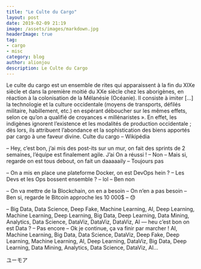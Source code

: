 ```yaml
---
title: "Le Culte du Cargo"
layout: post
date: 2019-02-09 21:19
image: /assets/images/markdown.jpg
headerImage: true
tag:
- cargo
- misc
category: blog
author: alionjou
description: Le Culte du Cargo
---
```


 Le culte du cargo est un ensemble de rites qui apparaissent à la fin du XIXe siècle et dans la première moitié du XXe siècle chez les aborigènes, en réaction à la colonisation de la Mélanésie (Océanie). Il consiste à imiter […] la technologie et la culture occidentale (moyens de transports, défilés militaire, habillement, etc.) en espérant déboucher sur les mêmes effets, selon ce qu’on a qualifié de croyances « millénaristes ». En effet, les indigènes ignorent l’existence et les modalités de production occidentale ; dès lors, ils attribuent l’abondance et la sophistication des biens apportés par cargo à une faveur divine.
 Culte du cargo – Wikipédia

– Hey, c’est bon, j’ai mis des post-its sur un mur, on fait des sprints de 2 semaines, l’équipe est finalement agile. J’ai On a réussi !
– Non
– Mais si, regarde on est tous debout, on fait un daaaaaily
– Toujours pas

– On a mis en place une plateforme Docker, on est DevOps hein ?
– Les Devs et les Ops bossent ensemble ?
– lol
– Ben non

– On va mettre de la Blockchain, on en a besoin
– On n’en a pas besoin
– Ben si, regarde le Bitcoin approche les 10 000$
– 😓

– Big Data, Data Science, Deep Fake, Machine Learning, AI, Deep Learning, Machine Learning, Deep Learning, Big Data, Deep Learning, Data Mining, Analytics, Data Science, DataViz, DataViz, DataViz, AI — heu c’est bon on est Data ?
– Pas encore
– Ok je continue, ça va finir par marcher ! AI, Machine Learning, Big Data, Data Science, DataViz, Deep Fake, Deep Learning, Machine Learning, AI, Deep Learning, DataViz, Big Data, Deep Learning, Data Mining, Analytics, Data Science, DataViz, AI…

ユーモア
